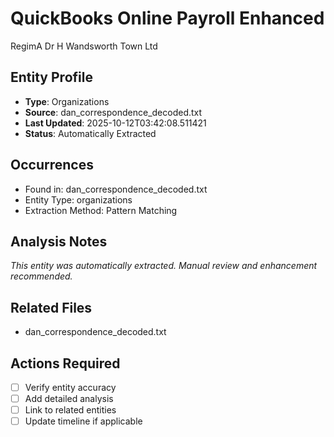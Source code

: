 # QuickBooks Online Payroll Enhanced
RegimA Dr H Wandsworth Town Ltd

## Entity Profile
- **Type**: Organizations
- **Source**: dan_correspondence_decoded.txt
- **Last Updated**: 2025-10-12T03:42:08.511421
- **Status**: Automatically Extracted

## Occurrences
- Found in: dan_correspondence_decoded.txt
- Entity Type: organizations
- Extraction Method: Pattern Matching

## Analysis Notes
*This entity was automatically extracted. Manual review and enhancement recommended.*

## Related Files
- dan_correspondence_decoded.txt

## Actions Required
- [ ] Verify entity accuracy
- [ ] Add detailed analysis
- [ ] Link to related entities
- [ ] Update timeline if applicable
